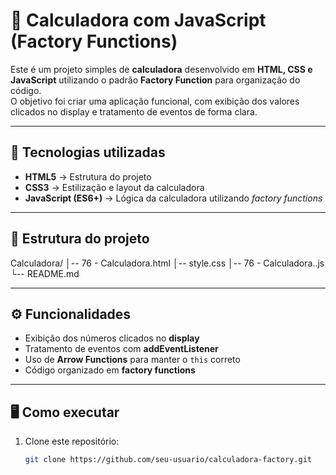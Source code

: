# 🧮 Calculadora com JavaScript (Factory Functions)

Este é um projeto simples de **calculadora** desenvolvido em **HTML, CSS e JavaScript** utilizando o padrão **Factory Function** para organização do código.  
O objetivo foi criar uma aplicação funcional, com exibição dos valores clicados no display e tratamento de eventos de forma clara.

---

## 🚀 Tecnologias utilizadas

- **HTML5** → Estrutura do projeto  
- **CSS3** → Estilização e layout da calculadora  
- **JavaScript (ES6+)** → Lógica da calculadora utilizando *factory functions*

---

## 📂 Estrutura do projeto
Calculadora/
│-- 76 - Calculadora.html
│-- style.css
│-- 76 - Calculadora..js
└-- README.md


---

## ⚙️ Funcionalidades

- Exibição dos números clicados no **display**
- Tratamento de eventos com **addEventListener**
- Uso de **Arrow Functions** para manter o `this` correto
- Código organizado em **factory functions**

---

## 🖥️ Como executar

1. Clone este repositório:
   ```bash
   git clone https://github.com/seu-usuario/calculadora-factory.git
